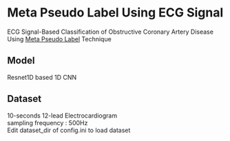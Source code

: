 # Meta Pseudo Label Using ECG Signal

ECG Signal-Based Classification of Obstructive Coronary Artery Disease Using [Meta Pseudo Label](https://arxiv.org/pdf/2003.10580.pdf) Technique

## Model
Resnet1D based 1D CNN

## Dataset
10-seconds 12-lead Electrocardiogram\
sampling frequency : 500Hz\
Edit dataset_dir of config.ini to load dataset